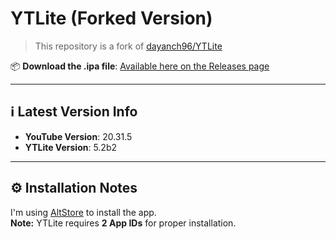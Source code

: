 # YTLite (Forked Version)

> This repository is a fork of [dayanch96/YTLite](https://github.com/dayanch96/YTLite)

📦 **Download the .ipa file**: [Available here on the Releases page](https://github.com/famomatic/YTLite/releases)

---

## ℹ️ Latest Version Info

- **YouTube Version**: 20.31.5  
- **YTLite Version**: 5.2b2

---

## ⚙️ Installation Notes

I'm using [AltStore](https://altstore.io) to install the app.  
**Note:** YTLite requires **2 App IDs** for proper installation.
